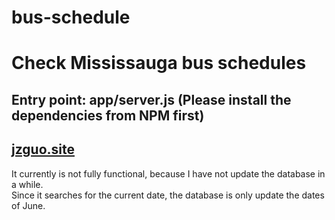 # bus-schedule

# Check Mississauga bus schedules

## Entry point: app/server.js (Please install the dependencies from NPM first)


## [jzguo.site](http://www.jzguo.site)

It currently is not fully functional, because I have not update the database in a while.  
Since it searches for the current date, the database is only update the dates of June.
